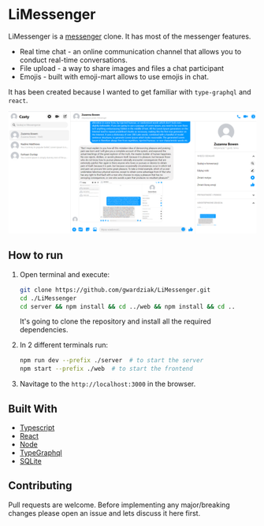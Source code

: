 # LiMessenger

LiMessenger is a [messenger](https://www.messenger.com/) clone. It has most of the messenger features.

- Real time chat - an online communication channel that allows you to conduct real-time conversations.
- File upload - a way to share images and files a chat participant
- Emojis - built with emoji-mart allows to use emojis in chat.

It has been created because I wanted to get familiar with `type-graphql` and `react`.

![app main screen](https://github.com/gwardziak/LiMessenger/blob/master/misc/appMainScreen.png)

## How to run

1. Open terminal and execute:

   ```bash
   git clone https://github.com/gwardziak/LiMessenger.git
   cd ./LiMessenger
   cd server && npm install && cd ../web && npm install && cd ..
   ```

   It's going to clone the repository and install all the required dependencies.

2. In 2 different terminals run:

   ```bash
   npm run dev --prefix ./server  # to start the server
   npm start --prefix ./web  # to start the frontend
   ```

3. Navitage to the `http://localhost:3000` in the browser.

## Built With

- [Typescript](https://www.typescriptlang.org/)
- [React](https://reactjs.org/)
- [Node](https://nodejs.org/en/)
- [TypeGraphql](https://typegraphql.com/)
- [SQLite](https://www.sqlite.org/index.html)

## Contributing

Pull requests are welcome. Before implementing any major/breaking changes please open an issue and lets discuss it here first.
